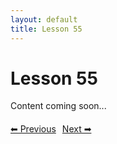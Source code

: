 ```yaml
---
layout: default
title: Lesson 55
---
```


# Lesson 55

Content coming soon...

<div style="margin-top: 20px;">
<a href="/docs/Intermediate/Lessons/lesson_54.md" style="margin-right: 10px;">⬅ Previous</a><a href="/docs/Intermediate/Lessons/lesson_56.md">Next ➡</a>
</div>
